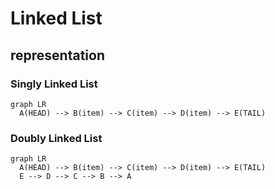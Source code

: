 # Linked List

## representation

### Singly Linked List

```mermaid
graph LR
  A(HEAD) --> B(item) --> C(item) --> D(item) --> E(TAIL)
```

### Doubly Linked List

```mermaid
graph LR
  A(HEAD) --> B(item) --> C(item) --> D(item) --> E(TAIL)
  E --> D --> C --> B --> A
```
